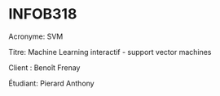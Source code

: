 # INFOB318

Acronyme: SVM

Titre: Machine Learning interactif - support vector machines

Client : Benoît Frenay

Étudiant: Pierard Anthony
